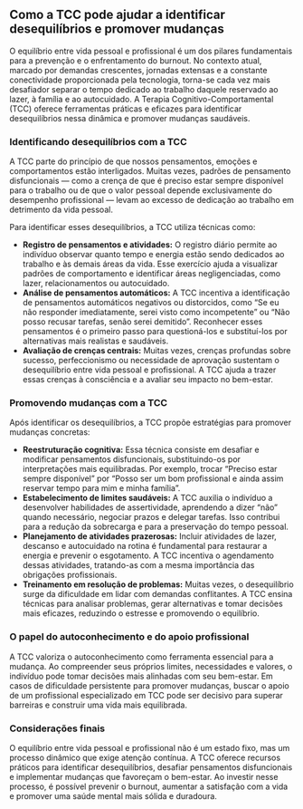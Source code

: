 
## Como a TCC pode ajudar a identificar desequilíbrios e promover mudanças

O equilíbrio entre vida pessoal e profissional é um dos pilares fundamentais para a prevenção e o enfrentamento do burnout. No contexto atual, marcado por demandas crescentes, jornadas extensas e a constante conectividade proporcionada pela tecnologia, torna-se cada vez mais desafiador separar o tempo dedicado ao trabalho daquele reservado ao lazer, à família e ao autocuidado. A Terapia Cognitivo-Comportamental (TCC) oferece ferramentas práticas e eficazes para identificar desequilíbrios nessa dinâmica e promover mudanças saudáveis.

### Identificando desequilíbrios com a TCC

A TCC parte do princípio de que nossos pensamentos, emoções e comportamentos estão interligados. Muitas vezes, padrões de pensamento disfuncionais — como a crença de que é preciso estar sempre disponível para o trabalho ou de que o valor pessoal depende exclusivamente do desempenho profissional — levam ao excesso de dedicação ao trabalho em detrimento da vida pessoal.

Para identificar esses desequilíbrios, a TCC utiliza técnicas como:

- **Registro de pensamentos e atividades:** O registro diário permite ao indivíduo observar quanto tempo e energia estão sendo dedicados ao trabalho e às demais áreas da vida. Esse exercício ajuda a visualizar padrões de comportamento e identificar áreas negligenciadas, como lazer, relacionamentos ou autocuidado.
- **Análise de pensamentos automáticos:** A TCC incentiva a identificação de pensamentos automáticos negativos ou distorcidos, como “Se eu não responder imediatamente, serei visto como incompetente” ou “Não posso recusar tarefas, senão serei demitido”. Reconhecer esses pensamentos é o primeiro passo para questioná-los e substituí-los por alternativas mais realistas e saudáveis.
- **Avaliação de crenças centrais:** Muitas vezes, crenças profundas sobre sucesso, perfeccionismo ou necessidade de aprovação sustentam o desequilíbrio entre vida pessoal e profissional. A TCC ajuda a trazer essas crenças à consciência e a avaliar seu impacto no bem-estar.

### Promovendo mudanças com a TCC

Após identificar os desequilíbrios, a TCC propõe estratégias para promover mudanças concretas:

- **Reestruturação cognitiva:** Essa técnica consiste em desafiar e modificar pensamentos disfuncionais, substituindo-os por interpretações mais equilibradas. Por exemplo, trocar “Preciso estar sempre disponível” por “Posso ser um bom profissional e ainda assim reservar tempo para mim e minha família”.
- **Estabelecimento de limites saudáveis:** A TCC auxilia o indivíduo a desenvolver habilidades de assertividade, aprendendo a dizer “não” quando necessário, negociar prazos e delegar tarefas. Isso contribui para a redução da sobrecarga e para a preservação do tempo pessoal.
- **Planejamento de atividades prazerosas:** Incluir atividades de lazer, descanso e autocuidado na rotina é fundamental para restaurar a energia e prevenir o esgotamento. A TCC incentiva o agendamento dessas atividades, tratando-as com a mesma importância das obrigações profissionais.
- **Treinamento em resolução de problemas:** Muitas vezes, o desequilíbrio surge da dificuldade em lidar com demandas conflitantes. A TCC ensina técnicas para analisar problemas, gerar alternativas e tomar decisões mais eficazes, reduzindo o estresse e promovendo o equilíbrio.

### O papel do autoconhecimento e do apoio profissional

A TCC valoriza o autoconhecimento como ferramenta essencial para a mudança. Ao compreender seus próprios limites, necessidades e valores, o indivíduo pode tomar decisões mais alinhadas com seu bem-estar. Em casos de dificuldade persistente para promover mudanças, buscar o apoio de um profissional especializado em TCC pode ser decisivo para superar barreiras e construir uma vida mais equilibrada.

### Considerações finais

O equilíbrio entre vida pessoal e profissional não é um estado fixo, mas um processo dinâmico que exige atenção contínua. A TCC oferece recursos práticos para identificar desequilíbrios, desafiar pensamentos disfuncionais e implementar mudanças que favoreçam o bem-estar. Ao investir nesse processo, é possível prevenir o burnout, aumentar a satisfação com a vida e promover uma saúde mental mais sólida e duradoura.
```
